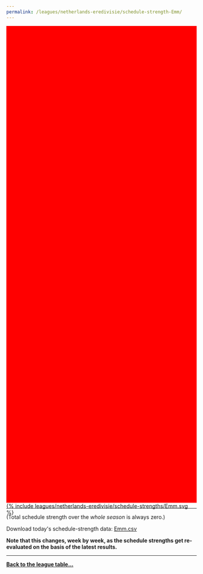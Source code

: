 ```yaml
---
permalink: /leagues/netherlands-eredivisie/schedule-strength-Emm/
---
```


<style>
.svg-wrap {
    background-color:red;
    height:0;
    padding-top:250%; /* 350px/550px */
    position: relative;
}

svg {
    background-color: white;
    height: 100%;
    display:block;
    width: 100%;
    position: absolute;
    top:0;
    left:0;
}
</style>


<div class="svg-wrap">
{% include leagues/netherlands-eredivisie/schedule-strengths/Emm.svg %}
</div>

-----

(Total schedule strength over the *whole season* is always zero.)


Download today's schedule-strength data: [Emm.csv](/assets/leagues/netherlands-eredivisie/2019/schedule-strengths/Emm.csv)

**Note that this changes, week by week, as the schedule strengths get re-evaluated on the
basis of the latest results.**

-----

[**Back to the league table...**](/leagues/netherlands-eredivisie)


